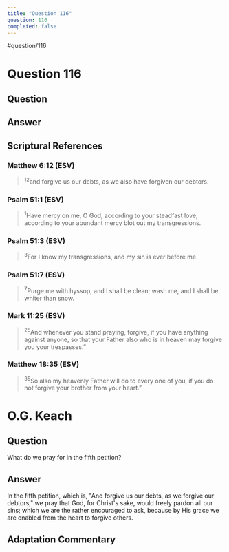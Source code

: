 ```yaml
---
title: "Question 116"
question: 116
completed: false
---
```

#question/116
# Question 116

## Question


## Answer


## Scriptural References
### Matthew 6:12 (ESV)
> <sup>12</sup>and forgive us our debts, as we also have forgiven our debtors.

### Psalm 51:1 (ESV)
> <sup>1</sup>Have mercy on me, O God, according to your steadfast love; according to your abundant mercy blot out my transgressions.

### Psalm 51:3 (ESV)
> <sup>3</sup>For I know my transgressions, and my sin is ever before me.

### Psalm 51:7 (ESV)
> <sup>7</sup>Purge me with hyssop, and I shall be clean; wash me, and I shall be whiter than snow.

### Mark 11:25 (ESV)
> <sup>25</sup>And whenever you stand praying, forgive, if you have anything against anyone, so that your Father also who is in heaven may forgive you your trespasses.”

### Matthew 18:35 (ESV)
> <sup>35</sup>So also my heavenly Father will do to every one of you, if you do not forgive your brother from your heart.”

# O.G. Keach
## Question
What do we pray for in the fifth petition?

## Answer
In the fifth petition, which is, "And forgive us our debts, as we forgive our debtors," we pray that God, for Christ's sake, would freely pardon all our sins; which we are the rather encouraged to ask, because by His grace we are enabled from the heart to forgive others.

## Adaptation Commentary
